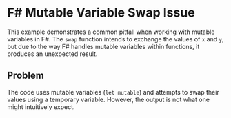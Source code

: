 # F# Mutable Variable Swap Issue

This example demonstrates a common pitfall when working with mutable variables in F#.  The `swap` function intends to exchange the values of `x` and `y`, but due to the way F# handles mutable variables within functions, it produces an unexpected result.

## Problem

The code uses mutable variables (`let mutable`) and attempts to swap their values using a temporary variable. However, the output is not what one might intuitively expect.
